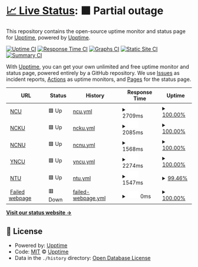 # [📈 Live Status](https://demo.upptime.js.org): <!--live status--> **🟧 Partial outage**

This repository contains the open-source uptime monitor and status page for [Upptime](https://upptime.js.org), powered by [Upptime](https://github.com/upptime/upptime).

[![Uptime CI](https://github.com/upptime/upptime/workflows/Uptime%20CI/badge.svg)](https://github.com/upptime/upptime/actions?query=workflow%3A%22Uptime+CI%22)
[![Response Time CI](https://github.com/upptime/upptime/workflows/Response%20Time%20CI/badge.svg)](https://github.com/upptime/upptime/actions?query=workflow%3A%22Response+Time+CI%22)
[![Graphs CI](https://github.com/upptime/upptime/workflows/Graphs%20CI/badge.svg)](https://github.com/upptime/upptime/actions?query=workflow%3A%22Graphs+CI%22)
[![Static Site CI](https://github.com/upptime/upptime/workflows/Static%20Site%20CI/badge.svg)](https://github.com/upptime/upptime/actions?query=workflow%3A%22Static+Site+CI%22)
[![Summary CI](https://github.com/upptime/upptime/workflows/Summary%20CI/badge.svg)](https://github.com/upptime/upptime/actions?query=workflow%3A%22Summary+CI%22)

With [Upptime](https://upptime.js.org), you can get your own unlimited and free uptime monitor and status page, powered entirely by a GitHub repository. We use [Issues](https://github.com/upptime/upptime/issues) as incident reports, [Actions](https://github.com/upptime/upptime/actions) as uptime monitors, and [Pages](https://demo.upptime.js.org) for the status page.

<!--start: status pages-->
<!-- This summary is generated by Upptime (https://github.com/upptime/upptime) -->
<!-- Do not edit this manually, your changes will be overwritten -->
<!-- prettier-ignore -->
| URL | Status | History | Response Time | Uptime |
| --- | ------ | ------- | ------------- | ------ |
| <img alt="" src="https://favicons.githubusercontent.com/www.ncu.edu.tw" height="13"> [NCU](https://www.ncu.edu.tw/tw/index.html) | 🟩 Up | [ncu.yml](https://github.com/109403537/Upptime/commits/HEAD/history/ncu.yml) | <details><summary><img alt="Response time graph" src="./graphs/ncu/response-time-week.png" height="20"> 2709ms</summary><br><a href="https://demo.upptime.js.org/history/ncu"><img alt="Response time 2519" src="https://img.shields.io/endpoint?url=https%3A%2F%2Fraw.githubusercontent.com%2F109403537%2FUpptime%2FHEAD%2Fapi%2Fncu%2Fresponse-time.json"></a><br><a href="https://demo.upptime.js.org/history/ncu"><img alt="24-hour response time 2532" src="https://img.shields.io/endpoint?url=https%3A%2F%2Fraw.githubusercontent.com%2F109403537%2FUpptime%2FHEAD%2Fapi%2Fncu%2Fresponse-time-day.json"></a><br><a href="https://demo.upptime.js.org/history/ncu"><img alt="7-day response time 2709" src="https://img.shields.io/endpoint?url=https%3A%2F%2Fraw.githubusercontent.com%2F109403537%2FUpptime%2FHEAD%2Fapi%2Fncu%2Fresponse-time-week.json"></a><br><a href="https://demo.upptime.js.org/history/ncu"><img alt="30-day response time 2519" src="https://img.shields.io/endpoint?url=https%3A%2F%2Fraw.githubusercontent.com%2F109403537%2FUpptime%2FHEAD%2Fapi%2Fncu%2Fresponse-time-month.json"></a><br><a href="https://demo.upptime.js.org/history/ncu"><img alt="1-year response time 2519" src="https://img.shields.io/endpoint?url=https%3A%2F%2Fraw.githubusercontent.com%2F109403537%2FUpptime%2FHEAD%2Fapi%2Fncu%2Fresponse-time-year.json"></a></details> | <details><summary><a href="https://demo.upptime.js.org/history/ncu">100.00%</a></summary><a href="https://demo.upptime.js.org/history/ncu"><img alt="All-time uptime 99.84%" src="https://img.shields.io/endpoint?url=https%3A%2F%2Fraw.githubusercontent.com%2F109403537%2FUpptime%2FHEAD%2Fapi%2Fncu%2Fuptime.json"></a><br><a href="https://demo.upptime.js.org/history/ncu"><img alt="24-hour uptime 100.00%" src="https://img.shields.io/endpoint?url=https%3A%2F%2Fraw.githubusercontent.com%2F109403537%2FUpptime%2FHEAD%2Fapi%2Fncu%2Fuptime-day.json"></a><br><a href="https://demo.upptime.js.org/history/ncu"><img alt="7-day uptime 100.00%" src="https://img.shields.io/endpoint?url=https%3A%2F%2Fraw.githubusercontent.com%2F109403537%2FUpptime%2FHEAD%2Fapi%2Fncu%2Fuptime-week.json"></a><br><a href="https://demo.upptime.js.org/history/ncu"><img alt="30-day uptime 99.84%" src="https://img.shields.io/endpoint?url=https%3A%2F%2Fraw.githubusercontent.com%2F109403537%2FUpptime%2FHEAD%2Fapi%2Fncu%2Fuptime-month.json"></a><br><a href="https://demo.upptime.js.org/history/ncu"><img alt="1-year uptime 99.84%" src="https://img.shields.io/endpoint?url=https%3A%2F%2Fraw.githubusercontent.com%2F109403537%2FUpptime%2FHEAD%2Fapi%2Fncu%2Fuptime-year.json"></a></details>
| <img alt="" src="https://favicons.githubusercontent.com/www.ncku.edu.tw" height="13"> [NCKU](https://www.ncku.edu.tw/) | 🟩 Up | [ncku.yml](https://github.com/109403537/Upptime/commits/HEAD/history/ncku.yml) | <details><summary><img alt="Response time graph" src="./graphs/ncku/response-time-week.png" height="20"> 2085ms</summary><br><a href="https://demo.upptime.js.org/history/ncku"><img alt="Response time 2140" src="https://img.shields.io/endpoint?url=https%3A%2F%2Fraw.githubusercontent.com%2F109403537%2FUpptime%2FHEAD%2Fapi%2Fncku%2Fresponse-time.json"></a><br><a href="https://demo.upptime.js.org/history/ncku"><img alt="24-hour response time 1796" src="https://img.shields.io/endpoint?url=https%3A%2F%2Fraw.githubusercontent.com%2F109403537%2FUpptime%2FHEAD%2Fapi%2Fncku%2Fresponse-time-day.json"></a><br><a href="https://demo.upptime.js.org/history/ncku"><img alt="7-day response time 2085" src="https://img.shields.io/endpoint?url=https%3A%2F%2Fraw.githubusercontent.com%2F109403537%2FUpptime%2FHEAD%2Fapi%2Fncku%2Fresponse-time-week.json"></a><br><a href="https://demo.upptime.js.org/history/ncku"><img alt="30-day response time 2140" src="https://img.shields.io/endpoint?url=https%3A%2F%2Fraw.githubusercontent.com%2F109403537%2FUpptime%2FHEAD%2Fapi%2Fncku%2Fresponse-time-month.json"></a><br><a href="https://demo.upptime.js.org/history/ncku"><img alt="1-year response time 2140" src="https://img.shields.io/endpoint?url=https%3A%2F%2Fraw.githubusercontent.com%2F109403537%2FUpptime%2FHEAD%2Fapi%2Fncku%2Fresponse-time-year.json"></a></details> | <details><summary><a href="https://demo.upptime.js.org/history/ncku">100.00%</a></summary><a href="https://demo.upptime.js.org/history/ncku"><img alt="All-time uptime 100.00%" src="https://img.shields.io/endpoint?url=https%3A%2F%2Fraw.githubusercontent.com%2F109403537%2FUpptime%2FHEAD%2Fapi%2Fncku%2Fuptime.json"></a><br><a href="https://demo.upptime.js.org/history/ncku"><img alt="24-hour uptime 100.00%" src="https://img.shields.io/endpoint?url=https%3A%2F%2Fraw.githubusercontent.com%2F109403537%2FUpptime%2FHEAD%2Fapi%2Fncku%2Fuptime-day.json"></a><br><a href="https://demo.upptime.js.org/history/ncku"><img alt="7-day uptime 100.00%" src="https://img.shields.io/endpoint?url=https%3A%2F%2Fraw.githubusercontent.com%2F109403537%2FUpptime%2FHEAD%2Fapi%2Fncku%2Fuptime-week.json"></a><br><a href="https://demo.upptime.js.org/history/ncku"><img alt="30-day uptime 100.00%" src="https://img.shields.io/endpoint?url=https%3A%2F%2Fraw.githubusercontent.com%2F109403537%2FUpptime%2FHEAD%2Fapi%2Fncku%2Fuptime-month.json"></a><br><a href="https://demo.upptime.js.org/history/ncku"><img alt="1-year uptime 100.00%" src="https://img.shields.io/endpoint?url=https%3A%2F%2Fraw.githubusercontent.com%2F109403537%2FUpptime%2FHEAD%2Fapi%2Fncku%2Fuptime-year.json"></a></details>
| <img alt="" src="https://favicons.githubusercontent.com/rpage.ncnu.edu.tw" height="13"> [NCNU](https://rpage.ncnu.edu.tw/) | 🟩 Up | [ncnu.yml](https://github.com/109403537/Upptime/commits/HEAD/history/ncnu.yml) | <details><summary><img alt="Response time graph" src="./graphs/ncnu/response-time-week.png" height="20"> 1568ms</summary><br><a href="https://demo.upptime.js.org/history/ncnu"><img alt="Response time 1676" src="https://img.shields.io/endpoint?url=https%3A%2F%2Fraw.githubusercontent.com%2F109403537%2FUpptime%2FHEAD%2Fapi%2Fncnu%2Fresponse-time.json"></a><br><a href="https://demo.upptime.js.org/history/ncnu"><img alt="24-hour response time 1485" src="https://img.shields.io/endpoint?url=https%3A%2F%2Fraw.githubusercontent.com%2F109403537%2FUpptime%2FHEAD%2Fapi%2Fncnu%2Fresponse-time-day.json"></a><br><a href="https://demo.upptime.js.org/history/ncnu"><img alt="7-day response time 1568" src="https://img.shields.io/endpoint?url=https%3A%2F%2Fraw.githubusercontent.com%2F109403537%2FUpptime%2FHEAD%2Fapi%2Fncnu%2Fresponse-time-week.json"></a><br><a href="https://demo.upptime.js.org/history/ncnu"><img alt="30-day response time 1676" src="https://img.shields.io/endpoint?url=https%3A%2F%2Fraw.githubusercontent.com%2F109403537%2FUpptime%2FHEAD%2Fapi%2Fncnu%2Fresponse-time-month.json"></a><br><a href="https://demo.upptime.js.org/history/ncnu"><img alt="1-year response time 1676" src="https://img.shields.io/endpoint?url=https%3A%2F%2Fraw.githubusercontent.com%2F109403537%2FUpptime%2FHEAD%2Fapi%2Fncnu%2Fresponse-time-year.json"></a></details> | <details><summary><a href="https://demo.upptime.js.org/history/ncnu">100.00%</a></summary><a href="https://demo.upptime.js.org/history/ncnu"><img alt="All-time uptime 100.00%" src="https://img.shields.io/endpoint?url=https%3A%2F%2Fraw.githubusercontent.com%2F109403537%2FUpptime%2FHEAD%2Fapi%2Fncnu%2Fuptime.json"></a><br><a href="https://demo.upptime.js.org/history/ncnu"><img alt="24-hour uptime 100.00%" src="https://img.shields.io/endpoint?url=https%3A%2F%2Fraw.githubusercontent.com%2F109403537%2FUpptime%2FHEAD%2Fapi%2Fncnu%2Fuptime-day.json"></a><br><a href="https://demo.upptime.js.org/history/ncnu"><img alt="7-day uptime 100.00%" src="https://img.shields.io/endpoint?url=https%3A%2F%2Fraw.githubusercontent.com%2F109403537%2FUpptime%2FHEAD%2Fapi%2Fncnu%2Fuptime-week.json"></a><br><a href="https://demo.upptime.js.org/history/ncnu"><img alt="30-day uptime 100.00%" src="https://img.shields.io/endpoint?url=https%3A%2F%2Fraw.githubusercontent.com%2F109403537%2FUpptime%2FHEAD%2Fapi%2Fncnu%2Fuptime-month.json"></a><br><a href="https://demo.upptime.js.org/history/ncnu"><img alt="1-year uptime 100.00%" src="https://img.shields.io/endpoint?url=https%3A%2F%2Fraw.githubusercontent.com%2F109403537%2FUpptime%2FHEAD%2Fapi%2Fncnu%2Fuptime-year.json"></a></details>
| <img alt="" src="https://favicons.githubusercontent.com/www.nycu.edu.tw" height="13"> [YNCU](https://www.nycu.edu.tw/) | 🟩 Up | [yncu.yml](https://github.com/109403537/Upptime/commits/HEAD/history/yncu.yml) | <details><summary><img alt="Response time graph" src="./graphs/yncu/response-time-week.png" height="20"> 2274ms</summary><br><a href="https://demo.upptime.js.org/history/yncu"><img alt="Response time 2291" src="https://img.shields.io/endpoint?url=https%3A%2F%2Fraw.githubusercontent.com%2F109403537%2FUpptime%2FHEAD%2Fapi%2Fyncu%2Fresponse-time.json"></a><br><a href="https://demo.upptime.js.org/history/yncu"><img alt="24-hour response time 2523" src="https://img.shields.io/endpoint?url=https%3A%2F%2Fraw.githubusercontent.com%2F109403537%2FUpptime%2FHEAD%2Fapi%2Fyncu%2Fresponse-time-day.json"></a><br><a href="https://demo.upptime.js.org/history/yncu"><img alt="7-day response time 2274" src="https://img.shields.io/endpoint?url=https%3A%2F%2Fraw.githubusercontent.com%2F109403537%2FUpptime%2FHEAD%2Fapi%2Fyncu%2Fresponse-time-week.json"></a><br><a href="https://demo.upptime.js.org/history/yncu"><img alt="30-day response time 2291" src="https://img.shields.io/endpoint?url=https%3A%2F%2Fraw.githubusercontent.com%2F109403537%2FUpptime%2FHEAD%2Fapi%2Fyncu%2Fresponse-time-month.json"></a><br><a href="https://demo.upptime.js.org/history/yncu"><img alt="1-year response time 2291" src="https://img.shields.io/endpoint?url=https%3A%2F%2Fraw.githubusercontent.com%2F109403537%2FUpptime%2FHEAD%2Fapi%2Fyncu%2Fresponse-time-year.json"></a></details> | <details><summary><a href="https://demo.upptime.js.org/history/yncu">100.00%</a></summary><a href="https://demo.upptime.js.org/history/yncu"><img alt="All-time uptime 100.00%" src="https://img.shields.io/endpoint?url=https%3A%2F%2Fraw.githubusercontent.com%2F109403537%2FUpptime%2FHEAD%2Fapi%2Fyncu%2Fuptime.json"></a><br><a href="https://demo.upptime.js.org/history/yncu"><img alt="24-hour uptime 100.00%" src="https://img.shields.io/endpoint?url=https%3A%2F%2Fraw.githubusercontent.com%2F109403537%2FUpptime%2FHEAD%2Fapi%2Fyncu%2Fuptime-day.json"></a><br><a href="https://demo.upptime.js.org/history/yncu"><img alt="7-day uptime 100.00%" src="https://img.shields.io/endpoint?url=https%3A%2F%2Fraw.githubusercontent.com%2F109403537%2FUpptime%2FHEAD%2Fapi%2Fyncu%2Fuptime-week.json"></a><br><a href="https://demo.upptime.js.org/history/yncu"><img alt="30-day uptime 100.00%" src="https://img.shields.io/endpoint?url=https%3A%2F%2Fraw.githubusercontent.com%2F109403537%2FUpptime%2FHEAD%2Fapi%2Fyncu%2Fuptime-month.json"></a><br><a href="https://demo.upptime.js.org/history/yncu"><img alt="1-year uptime 100.00%" src="https://img.shields.io/endpoint?url=https%3A%2F%2Fraw.githubusercontent.com%2F109403537%2FUpptime%2FHEAD%2Fapi%2Fyncu%2Fuptime-year.json"></a></details>
| <img alt="" src="https://favicons.githubusercontent.com/www.ntu.edu.tw" height="13"> [NTU](https://www.ntu.edu.tw/) | 🟩 Up | [ntu.yml](https://github.com/109403537/Upptime/commits/HEAD/history/ntu.yml) | <details><summary><img alt="Response time graph" src="./graphs/ntu/response-time-week.png" height="20"> 1547ms</summary><br><a href="https://demo.upptime.js.org/history/ntu"><img alt="Response time 1644" src="https://img.shields.io/endpoint?url=https%3A%2F%2Fraw.githubusercontent.com%2F109403537%2FUpptime%2FHEAD%2Fapi%2Fntu%2Fresponse-time.json"></a><br><a href="https://demo.upptime.js.org/history/ntu"><img alt="24-hour response time 1492" src="https://img.shields.io/endpoint?url=https%3A%2F%2Fraw.githubusercontent.com%2F109403537%2FUpptime%2FHEAD%2Fapi%2Fntu%2Fresponse-time-day.json"></a><br><a href="https://demo.upptime.js.org/history/ntu"><img alt="7-day response time 1547" src="https://img.shields.io/endpoint?url=https%3A%2F%2Fraw.githubusercontent.com%2F109403537%2FUpptime%2FHEAD%2Fapi%2Fntu%2Fresponse-time-week.json"></a><br><a href="https://demo.upptime.js.org/history/ntu"><img alt="30-day response time 1644" src="https://img.shields.io/endpoint?url=https%3A%2F%2Fraw.githubusercontent.com%2F109403537%2FUpptime%2FHEAD%2Fapi%2Fntu%2Fresponse-time-month.json"></a><br><a href="https://demo.upptime.js.org/history/ntu"><img alt="1-year response time 1644" src="https://img.shields.io/endpoint?url=https%3A%2F%2Fraw.githubusercontent.com%2F109403537%2FUpptime%2FHEAD%2Fapi%2Fntu%2Fresponse-time-year.json"></a></details> | <details><summary><a href="https://demo.upptime.js.org/history/ntu">99.46%</a></summary><a href="https://demo.upptime.js.org/history/ntu"><img alt="All-time uptime 99.85%" src="https://img.shields.io/endpoint?url=https%3A%2F%2Fraw.githubusercontent.com%2F109403537%2FUpptime%2FHEAD%2Fapi%2Fntu%2Fuptime.json"></a><br><a href="https://demo.upptime.js.org/history/ntu"><img alt="24-hour uptime 100.00%" src="https://img.shields.io/endpoint?url=https%3A%2F%2Fraw.githubusercontent.com%2F109403537%2FUpptime%2FHEAD%2Fapi%2Fntu%2Fuptime-day.json"></a><br><a href="https://demo.upptime.js.org/history/ntu"><img alt="7-day uptime 99.46%" src="https://img.shields.io/endpoint?url=https%3A%2F%2Fraw.githubusercontent.com%2F109403537%2FUpptime%2FHEAD%2Fapi%2Fntu%2Fuptime-week.json"></a><br><a href="https://demo.upptime.js.org/history/ntu"><img alt="30-day uptime 99.85%" src="https://img.shields.io/endpoint?url=https%3A%2F%2Fraw.githubusercontent.com%2F109403537%2FUpptime%2FHEAD%2Fapi%2Fntu%2Fuptime-month.json"></a><br><a href="https://demo.upptime.js.org/history/ntu"><img alt="1-year uptime 99.85%" src="https://img.shields.io/endpoint?url=https%3A%2F%2Fraw.githubusercontent.com%2F109403537%2FUpptime%2FHEAD%2Fapi%2Fntu%2Fuptime-year.json"></a></details>
| <img alt="" src="https://favicons.githubusercontent.com/www.zu.edu.tw" height="13"> [Failed webpage](https://www.Zu.edu.tw/tw/) | 🟥 Down | [failed-webpage.yml](https://github.com/109403537/Upptime/commits/HEAD/history/failed-webpage.yml) | <details><summary><img alt="Response time graph" src="./graphs/failed-webpage/response-time-week.png" height="20"> 0ms</summary><br><a href="https://demo.upptime.js.org/history/failed-webpage"><img alt="Response time 0" src="https://img.shields.io/endpoint?url=https%3A%2F%2Fraw.githubusercontent.com%2F109403537%2FUpptime%2FHEAD%2Fapi%2Ffailed-webpage%2Fresponse-time.json"></a><br><a href="https://demo.upptime.js.org/history/failed-webpage"><img alt="24-hour response time 0" src="https://img.shields.io/endpoint?url=https%3A%2F%2Fraw.githubusercontent.com%2F109403537%2FUpptime%2FHEAD%2Fapi%2Ffailed-webpage%2Fresponse-time-day.json"></a><br><a href="https://demo.upptime.js.org/history/failed-webpage"><img alt="7-day response time 0" src="https://img.shields.io/endpoint?url=https%3A%2F%2Fraw.githubusercontent.com%2F109403537%2FUpptime%2FHEAD%2Fapi%2Ffailed-webpage%2Fresponse-time-week.json"></a><br><a href="https://demo.upptime.js.org/history/failed-webpage"><img alt="30-day response time 0" src="https://img.shields.io/endpoint?url=https%3A%2F%2Fraw.githubusercontent.com%2F109403537%2FUpptime%2FHEAD%2Fapi%2Ffailed-webpage%2Fresponse-time-month.json"></a><br><a href="https://demo.upptime.js.org/history/failed-webpage"><img alt="1-year response time 0" src="https://img.shields.io/endpoint?url=https%3A%2F%2Fraw.githubusercontent.com%2F109403537%2FUpptime%2FHEAD%2Fapi%2Ffailed-webpage%2Fresponse-time-year.json"></a></details> | <details><summary><a href="https://demo.upptime.js.org/history/failed-webpage">100.00%</a></summary><a href="https://demo.upptime.js.org/history/failed-webpage"><img alt="All-time uptime 100.00%" src="https://img.shields.io/endpoint?url=https%3A%2F%2Fraw.githubusercontent.com%2F109403537%2FUpptime%2FHEAD%2Fapi%2Ffailed-webpage%2Fuptime.json"></a><br><a href="https://demo.upptime.js.org/history/failed-webpage"><img alt="24-hour uptime 100.00%" src="https://img.shields.io/endpoint?url=https%3A%2F%2Fraw.githubusercontent.com%2F109403537%2FUpptime%2FHEAD%2Fapi%2Ffailed-webpage%2Fuptime-day.json"></a><br><a href="https://demo.upptime.js.org/history/failed-webpage"><img alt="7-day uptime 100.00%" src="https://img.shields.io/endpoint?url=https%3A%2F%2Fraw.githubusercontent.com%2F109403537%2FUpptime%2FHEAD%2Fapi%2Ffailed-webpage%2Fuptime-week.json"></a><br><a href="https://demo.upptime.js.org/history/failed-webpage"><img alt="30-day uptime 100.00%" src="https://img.shields.io/endpoint?url=https%3A%2F%2Fraw.githubusercontent.com%2F109403537%2FUpptime%2FHEAD%2Fapi%2Ffailed-webpage%2Fuptime-month.json"></a><br><a href="https://demo.upptime.js.org/history/failed-webpage"><img alt="1-year uptime 100.00%" src="https://img.shields.io/endpoint?url=https%3A%2F%2Fraw.githubusercontent.com%2F109403537%2FUpptime%2FHEAD%2Fapi%2Ffailed-webpage%2Fuptime-year.json"></a></details>

<!--end: status pages-->

[**Visit our status website →**](https://demo.upptime.js.org)

## 📄 License

- Powered by: [Upptime](https://github.com/upptime/upptime)
- Code: [MIT](./LICENSE) © [Upptime](https://upptime.js.org)
- Data in the `./history` directory: [Open Database License](https://opendatacommons.org/licenses/odbl/1-0/)

